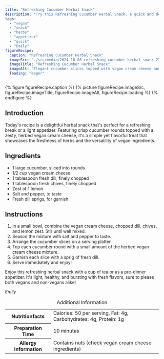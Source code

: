 ```yaml
---
title: "Refreshing Cucumber Herbal Snack"
description: "Try this Refreshing Cucumber Herbal Snack, a quick and delightful vegan appetizer, perfect for any occasion!"
tags:
  - "vegan"
  - "snack"
  - "herbs"
  - "appetizer"
  - "quick"
  - "Emily"
figureRecipe: 
  caption: "Refreshing Cucumber Herbal Snack"
  imageSrc: "./src/media/2024-10-08-refreshing-cucumber-herbal-snack-2745.png"
  imageTitle: "Refreshing Cucumber Herbal Snack"
  imageAlt: "Elegant cucumber slices topped with vegan cream cheese and herbs on a chic, light dish, displayed on a clean table in natural light."
  loading: "eager"
---
```


{% figure figureRecipe.caption %}
{% picture figureRecipe.imageSrc, figureRecipe.imageTitle, figureRecipe.imageAlt, figureRecipe.loading %}
{% endfigure %}

## Introduction

Today's recipe is a delightful herbal snack that's perfect for a refreshing break or a light appetizer. Featuring crisp cucumber rounds topped with a zesty, herbed vegan cream cheese, it's a simple yet flavorful treat that showcases the freshness of herbs and the versatility of vegan ingredients.

## Ingredients

- 1 large cucumber, sliced into rounds
- 1/2 cup vegan cream cheese
- 1 tablespoon fresh dill, finely chopped
- 1 tablespoon fresh chives, finely chopped
- Zest of 1 lemon
- Salt and pepper, to taste
- Fresh dill sprigs, for garnish

## Instructions

1. In a small bowl, combine the vegan cream cheese, chopped dill, chives, and lemon zest. Stir until well mixed.
2. Season the mixture with salt and pepper to taste.
3. Arrange the cucumber slices on a serving platter.
4. Top each cucumber round with a small amount of the herbed vegan cream cheese mixture.
5. Garnish each slice with a sprig of fresh dill.
6. Serve immediately and enjoy!

Enjoy this refreshing herbal snack with a cup of tea or as a pre-dinner appetizer. It's light, healthy, and bursting with fresh flavors, sure to please both vegans and non-vegans alike!

*Emily*

<table><caption class='sr-only'>Additional Information</caption><tr><th>Nutritionfacts</th><td>Calories: 50 per serving, Fat: 4g, Carbohydrates: 4g, Protein: 1g&nbsp;</td></tr><tr><th>Preparation Time</th><td>10 minutes&nbsp;</td></tr><tr><th>Allergy Information</th><td>Contains nuts (check vegan cream cheese ingredients)&nbsp;</td></tr></table>

